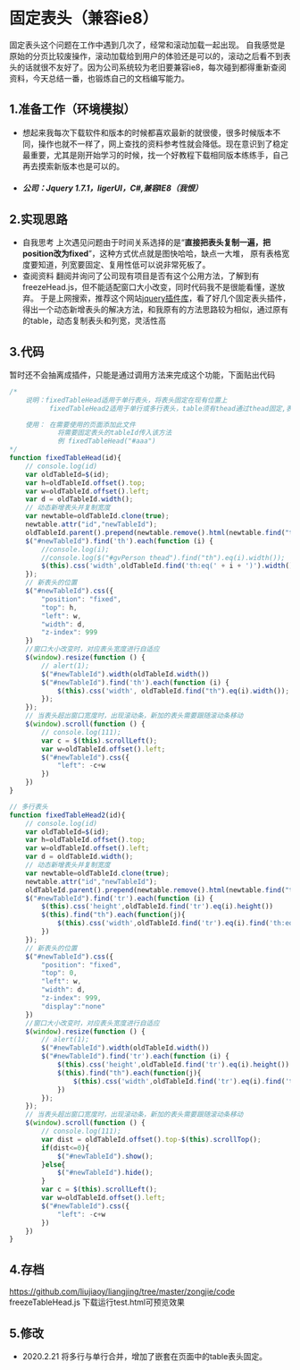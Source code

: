 # 固定表头（兼容ie8）
固定表头这个问题在工作中遇到几次了，经常和滚动加载一起出现。
自我感觉是原始的分页比较废操作，滚动加载给到用户的体验还是可以的，滚动之后看不到表头的话就很不友好了。因为公司系统较为老旧要兼容ie8，每次碰到都得重新查阅资料，今天总结一番，也锻炼自己的文档编写能力。

## 1.准备工作（环境模拟）
* 想起来我每次下载软件和版本的时候都喜欢最新的就很傻，很多时候版本不同，操作也就不一样了，网上查找的资料参考性就会降低。现在意识到了稳定最重要，尤其是刚开始学习的时候，找一个好教程下载相同版本练练手，自己再去摸索新版本也是可以的。
* ##### 公司：Jquery 1.7.1，ligerUI，C#,兼容IE8（我恨）

## 2.实现思路
* 自我思考
  上次遇见问题由于时间关系选择的是“**直接把表头复制一遍，把position改为fixed**”，这种方式优点就是图快哈哈，缺点一大堆， 原有表格宽度要知道，列宽要固定、复用性低可以说非常死板了。
* 查阅资料
  翻阅并询问了公司现有项目是否有这个公用方法，了解到有freezeHead.js，但不能适配窗口大小改变，同时代码我不是很能看懂，遂放弃。
  于是上网搜索，推荐这个网站[jquery插件库](https://www.jq22.com/)，看了好几个固定表头插件，得出一个动态新增表头的解决方法，和我原有的方法思路较为相似，通过原有的table，动态复制表头和列宽，灵活性高

## 3.代码
暂时还不会抽离成插件，只能是通过调用方法来完成这个功能，下面贴出代码
```javascript
/*
    说明：fixedTableHead适用于单行表头，将表头固定在现有位置上
          fixedTableHead2适用于单行或多行表头，table须有thead通过thead固定,表头固定在顶部

    使用： 在需要使用的页面添加此文件
            将需要固定表头的tableId传入该方法
            例 fixedTableHead("#aaa")
*/
function fixedTableHead(id){
    // console.log(id)
    var oldTableId=$(id);
    var h=oldTableId.offset().top;
    var w=oldTableId.offset().left;
    var d = oldTableId.width();
    // 动态新增表头并复制宽度
    var newtable=oldTableId.clone(true);
    newtable.attr("id","newTableId");
    oldTableId.parent().prepend(newtable.remove().html(newtable.find("tr").eq(0)))
    $("#newTableId").find('th').each(function (i) {
        //console.log(i);
        //console.log($("#gvPerson thead").find("th").eq(i).width());
        $(this).css('width',oldTableId.find('th:eq(' + i + ')').width());
    });
    // 新表头的位置
    $("#newTableId").css({
        "position": "fixed",
        "top": h,
        "left": w,
        "width": d,
        "z-index": 999
    })
    //窗口大小改变时，对应表头宽度进行自适应
    $(window).resize(function () {
        // alert(1);
        $("#newTableId").width(oldTableId.width())
        $("#newTableId").find('th').each(function (i) {
            $(this).css('width', oldTableId.find("th").eq(i).width());
        });
    });
    // 当表头超出窗口宽度时，出现滚动条，新加的表头需要跟随滚动条移动
    $(window).scroll(function () {
        // console.log(111);
        var c = $(this).scrollLeft();
        var w=oldTableId.offset().left;
        $("#newTableId").css({
            "left": -c+w
        })
    })
}
```
```javascript
// 多行表头
function fixedTableHead2(id){
    // console.log(id)
    var oldTableId=$(id);
    var h=oldTableId.offset().top;
    var w=oldTableId.offset().left;
    var d = oldTableId.width();
    // 动态新增表头并复制宽度
    var newtable=oldTableId.clone(true);
    newtable.attr("id","newTableId");
    oldTableId.parent().prepend(newtable.remove().html(newtable.find("thead")))
    $("#newTableId").find('tr').each(function (i) {
        $(this).css('height',oldTableId.find('tr').eq(i).height())
        $(this).find("th").each(function(j){
            $(this).css('width',oldTableId.find('tr').eq(i).find('th:eq(' + j + ')').width());
        })   
    });
    // 新表头的位置
    $("#newTableId").css({
        "position": "fixed",
        "top": 0,
        "left": w,
        "width": d,
        "z-index": 999,
        "display":"none"
    })
    //窗口大小改变时，对应表头宽度进行自适应
    $(window).resize(function () {
        // alert(1);
        $("#newTableId").width(oldTableId.width())
        $("#newTableId").find('tr').each(function (i) {
            $(this).css('height',oldTableId.find('tr').eq(i).height())
            $(this).find("th").each(function(j){
                $(this).css('width',oldTableId.find('tr').eq(i).find('th:eq(' + j + ')').width());
            })   
        });
    });
    // 当表头超出窗口宽度时，出现滚动条，新加的表头需要跟随滚动条移动
    $(window).scroll(function () {
        // console.log(111);
        var dist = oldTableId.offset().top-$(this).scrollTop();
        if(dist<=0){
            $("#newTableId").show(); 
        }else{
            $("#newTableId").hide(); 
        }
        var c = $(this).scrollLeft();
        var w=oldTableId.offset().left;
        $("#newTableId").css({
            "left": -c+w
        })
    })
}

```
## 4.存档
https://github.com/liujiaoy/liangjing/tree/master/zongjie/code
freezeTableHead.js
下载运行test.html可预览效果


## 5.修改
- 2020.2.21 将多行与单行合并，增加了嵌套在页面中的table表头固定。

